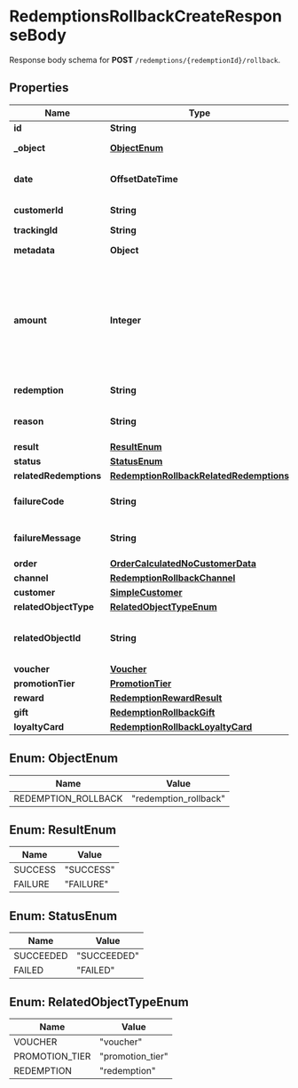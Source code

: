 

# RedemptionsRollbackCreateResponseBody

Response body schema for **POST** `/redemptions/{redemptionId}/rollback`.

## Properties

| Name | Type | Description |
|------------ | ------------- | ------------- |
|**id** | **String** | Unique identifier of the redemption rollback. |
|**_object** | [**ObjectEnum**](#ObjectEnum) | The type of the object represented by the JSON |
|**date** | **OffsetDateTime** | Timestamp representing the date and time when the object was created. The value is shown in the ISO 8601 format. |
|**customerId** | **String** | Unique customer ID of the redeeming customer. |
|**trackingId** | **String** | Hashed customer source ID. |
|**metadata** | **Object** | The metadata object stores all custom attributes assigned to the redemption. |
|**amount** | **Integer** | For gift cards, this represents the number of the credits restored to the card in the rolledback redemption. The number is a negative integer in the smallest currency unit, e.g. -100 cents for $1.00 added back to the card. For loyalty cards, this represents the number of loyalty points restored to the card in the rolledback redemption. The number is a negative integer. |
|**redemption** | **String** | Unique redemption ID of the parent redemption. |
|**reason** | **String** | System generated cause for the redemption being invalid in the context of the provided parameters. |
|**result** | [**ResultEnum**](#ResultEnum) | Redemption result. |
|**status** | [**StatusEnum**](#StatusEnum) | Redemption status. |
|**relatedRedemptions** | [**RedemptionRollbackRelatedRedemptions**](RedemptionRollbackRelatedRedemptions.md) |  |
|**failureCode** | **String** | If the result is &#x60;FAILURE&#x60;, this parameter will provide a generic reason as to why the redemption failed. |
|**failureMessage** | **String** | If the result is &#x60;FAILURE&#x60;, this parameter will provide a more expanded reason as to why the redemption failed. |
|**order** | [**OrderCalculatedNoCustomerData**](OrderCalculatedNoCustomerData.md) |  |
|**channel** | [**RedemptionRollbackChannel**](RedemptionRollbackChannel.md) |  |
|**customer** | [**SimpleCustomer**](SimpleCustomer.md) |  |
|**relatedObjectType** | [**RelatedObjectTypeEnum**](#RelatedObjectTypeEnum) | Defines the related object. |
|**relatedObjectId** | **String** | Unique identifier of the related object. It is assigned by Voucherify, i.e. &#x60;v_lfZi4rcEGe0sN9gmnj40bzwK2FH6QUno&#x60; for a voucher. |
|**voucher** | [**Voucher**](Voucher.md) |  |
|**promotionTier** | [**PromotionTier**](PromotionTier.md) |  |
|**reward** | [**RedemptionRewardResult**](RedemptionRewardResult.md) |  |
|**gift** | [**RedemptionRollbackGift**](RedemptionRollbackGift.md) |  |
|**loyaltyCard** | [**RedemptionRollbackLoyaltyCard**](RedemptionRollbackLoyaltyCard.md) |  |



## Enum: ObjectEnum

| Name | Value |
|---- | -----|
| REDEMPTION_ROLLBACK | &quot;redemption_rollback&quot; |



## Enum: ResultEnum

| Name | Value |
|---- | -----|
| SUCCESS | &quot;SUCCESS&quot; |
| FAILURE | &quot;FAILURE&quot; |



## Enum: StatusEnum

| Name | Value |
|---- | -----|
| SUCCEEDED | &quot;SUCCEEDED&quot; |
| FAILED | &quot;FAILED&quot; |



## Enum: RelatedObjectTypeEnum

| Name | Value |
|---- | -----|
| VOUCHER | &quot;voucher&quot; |
| PROMOTION_TIER | &quot;promotion_tier&quot; |
| REDEMPTION | &quot;redemption&quot; |



